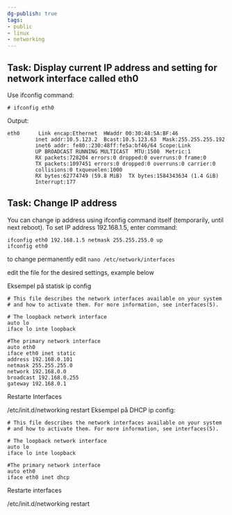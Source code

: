 ```yaml
---
dg-publish: true
tags:
- public
- linux
- networking
---
```


## Task: Display current IP address and setting for network interface called eth0

Use ifconfig command:

`# ifconfig eth0`

Output:
```
eth0      Link encap:Ethernet  HWaddr 00:30:48:5A:BF:46
         inet addr:10.5.123.2  Bcast:10.5.123.63  Mask:255.255.255.192
         inet6 addr: fe80::230:48ff:fe5a:bf46/64 Scope:Link
         UP BROADCAST RUNNING MULTICAST  MTU:1500  Metric:1
         RX packets:728204 errors:0 dropped:0 overruns:0 frame:0
         TX packets:1097451 errors:0 dropped:0 overruns:0 carrier:0
         collisions:0 txqueuelen:1000
         RX bytes:62774749 (59.8 MiB)  TX bytes:1584343634 (1.4 GiB)
         Interrupt:177
```
## Task: Change IP address

You can change ip address using ifconfig command itself (temporarily, until next reboot). To set IP address 192.168.1.5, enter command:
```
ifconfig eth0 192.168.1.5 netmask 255.255.255.0 up
ifconfig eth0
```
to change permanently edit
`nano /etc/network/interfaces`

edit the file for the desired settings, example below

Eksempel på statisk ip config
```
# This file describes the network interfaces available on your system
# and how to activate them. For more information, see interfaces(5).

# The loopback network interface
auto lo
iface lo inte loopback

#The primary network interface
auto eth0
iface eth0 inet static
address 192.168.0.101
netmask 255.255.255.0
network 192.168.0.0
broadcast 192.168.0.255
gateway 192.168.0.1
```
Restarte Interfaces

/etc/init.d/networking restart
Eksempel på DHCP ip config:

```
# This file describes the network interfaces available on your system
# and how to activate them. For more information, see interfaces(5).

# The loopback network interface
auto lo
iface lo inte loopback

#The primary network interface
auto eth0
iface eth0 inet dhcp
```
Restarte interfaces

/etc/init.d/networking restart

